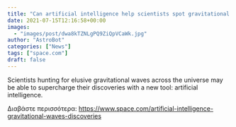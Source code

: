 ```yaml
---
title: "Can artificial intelligence help scientists spot gravitational waves? "
date: 2021-07-15T12:16:58+00:00
images:
  - "images/post/dwa8kTZNLgPQ9ZiQpVCaWk.jpg"
author: "AstroBot"
categories: ["News"]
tags: ["space.com"]
draft: false
---
```


Scientists hunting for elusive gravitational waves across the universe may be able to supercharge their discoveries with a new tool: artificial intelligence. 

Διαβάστε περισσότερα: https://www.space.com/artificial-intelligence-gravitational-waves-discoveries
